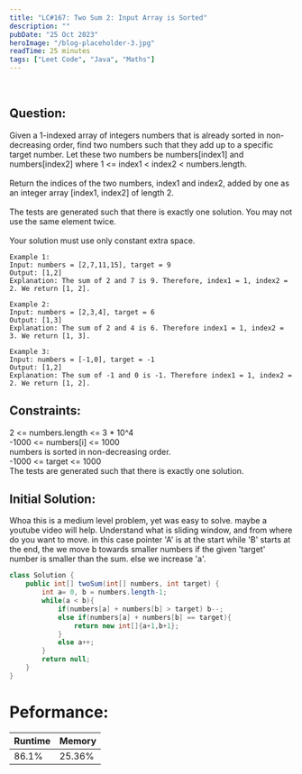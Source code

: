 ```yaml
---
title: "LC#167: Two Sum 2: Input Array is Sorted"
description: ""
pubDate: "25 Oct 2023"
heroImage: "/blog-placeholder-3.jpg"
readTime: 25 minutes
tags: ["Leet Code", "Java", "Maths"]
---
```


<br>

## Question: <br/>

<p class="pl-6">
    Given a 1-indexed array of integers numbers that is already sorted in non-decreasing order, find two numbers such that they add up to a specific target number. Let these two numbers be numbers[index1] and numbers[index2] where 1 <= index1 < index2 < numbers.length.
    <br/><br/>
    Return the indices of the two numbers, index1 and index2, added by one as an integer array [index1, index2] of length 2.
    <br/><br/>
    The tests are generated such that there is exactly one solution. You may not use the same element twice.
    <br/><br/>
    Your solution must use only constant extra space.
</p>
<p>

    Example 1:
    Input: numbers = [2,7,11,15], target = 9
    Output: [1,2]
    Explanation: The sum of 2 and 7 is 9. Therefore, index1 = 1, index2 = 2. We return [1, 2].

    Example 2:
    Input: numbers = [2,3,4], target = 6
    Output: [1,3]
    Explanation: The sum of 2 and 4 is 6. Therefore index1 = 1, index2 = 3. We return [1, 3].

    Example 3:
    Input: numbers = [-1,0], target = -1
    Output: [1,2]
    Explanation: The sum of -1 and 0 is -1. Therefore index1 = 1, index2 = 2. We return [1, 2].

</p>

## Constraints: <br/>

<p class="ml-6 bg-slate-300 rounded-md w-fit px-4">
    2 <= numbers.length <= 3 * 10^4 <br/>
    -1000 <= numbers[i] <= 1000 <br/>
    numbers is sorted in non-decreasing order. <br/>
    -1000 <= target <= 1000 <br/>
    The tests are generated such that there is exactly one solution.<br/>
</p>

## Initial Solution:

<p class="pl-6">
    Whoa this is a medium level problem, yet was easy to solve. maybe a youtube video will help.
    Understand what is sliding window, and from where do you want to move. in this case pointer 'A'
    is at the start while 'B' starts at the end, the we move b towards smaller numbers if the given 'target'
    number is smaller than the sum. else we increase 'a'.
</p>

```java
class Solution {
    public int[] twoSum(int[] numbers, int target) {
        int a= 0, b = numbers.length-1;
        while(a < b){
            if(numbers[a] + numbers[b] > target) b--;
            else if(numbers[a] + numbers[b] == target){
                return new int[]{a+1,b+1};
            }
            else a++;
        }
        return null;
    }
}
```

# Peformance:

| Runtime | Memory |
| ------- | ------ |
| 86.1%   | 25.36% |
